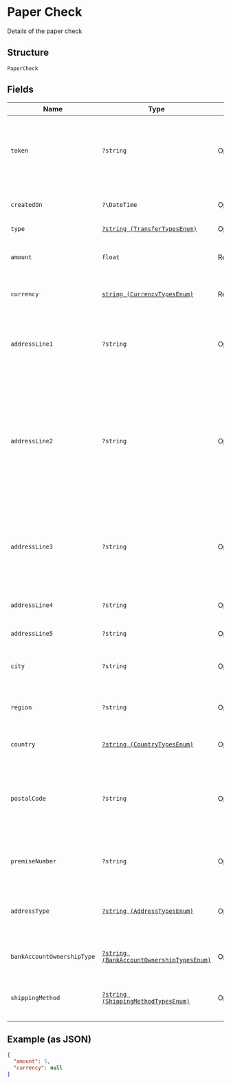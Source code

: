 
# Paper Check

Details of the paper check

## Structure

`PaperCheck`

## Fields

| Name | Type | Tags | Description | Getter | Setter |
|  --- | --- | --- | --- | --- | --- |
| `token` | `?string` | Optional | Token representing the resource, prefixed with <i>user-</i>, <i>dest-</i>, <i>xfer-</i>, <i>acct-</i>, <i>pmnt-</i>, or <i>docu-</i>. | getToken(): ?string | setToken(?string token): void |
| `createdOn` | `?\DateTime` | Optional | Time at which the object was created. | getCreatedOn(): ?\DateTime | setCreatedOn(?\DateTime createdOn): void |
| `type` | [`?string (TransferTypesEnum)`](../../doc/models/transfer-types-enum.md) | Optional | Transfer type | getType(): ?string | setType(?string type): void |
| `amount` | `float` | Required | Amount of the transfer in the specified currency. | getAmount(): float | setAmount(float amount): void |
| `currency` | [`string (CurrencyTypesEnum)`](../../doc/models/currency-types-enum.md) | Required | Currency code type for the object | getCurrency(): string | setCurrency(string currency): void |
| `addressLine1` | `?string` | Optional | First line of the address that specifies street number, street name, and building name | getAddressLine1(): ?string | setAddressLine1(?string addressLine1): void |
| `addressLine2` | `?string` | Optional | Second line of the address that specifies the apartment, suite, or space number (or any other designation not literally part of the physical address) | getAddressLine2(): ?string | setAddressLine2(?string addressLine2): void |
| `addressLine3` | `?string` | Optional | Third line of the address that specifies the international or business addresses that do not fit on addressLine2 | getAddressLine3(): ?string | setAddressLine3(?string addressLine3): void |
| `addressLine4` | `?string` | Optional | Fourth line of the address, if any | getAddressLine4(): ?string | setAddressLine4(?string addressLine4): void |
| `addressLine5` | `?string` | Optional | Fifth line of the address, if any | getAddressLine5(): ?string | setAddressLine5(?string addressLine5): void |
| `city` | `?string` | Optional | City or town of the business address | getCity(): ?string | setCity(?string city): void |
| `region` | `?string` | Optional | State, province, or territory of the business address | getRegion(): ?string | setRegion(?string region): void |
| `country` | [`?string (CountryTypesEnum)`](../../doc/models/country-types-enum.md) | Optional | Two-digit country code types | getCountry(): ?string | setCountry(?string country): void |
| `postalCode` | `?string` | Optional | Series of letters, digits, or both, included in a postal address for the purpose of sorting mail | getPostalCode(): ?string | setPostalCode(?string postalCode): void |
| `premiseNumber` | `?string` | Optional | House or building number of the business address | getPremiseNumber(): ?string | setPremiseNumber(?string premiseNumber): void |
| `addressType` | [`?string (AddressTypesEnum)`](../../doc/models/address-types-enum.md) | Optional | Classifies the address type (<i>Home</i>, <i>Business</i>, <i>Billing</i>, <i>Shipping</i>) | getAddressType(): ?string | setAddressType(?string addressType): void |
| `bankAccountOwnershipType` | [`?string (BankAccountOwnershipTypesEnum)`](../../doc/models/bank-account-ownership-types-enum.md) | Optional | Account ownership types | getBankAccountOwnershipType(): ?string | setBankAccountOwnershipType(?string bankAccountOwnershipType): void |
| `shippingMethod` | [`?string (ShippingMethodTypesEnum)`](../../doc/models/shipping-method-types-enum.md) | Optional | Shipping method type for a pre-paid card or paper check | getShippingMethod(): ?string | setShippingMethod(?string shippingMethod): void |

## Example (as JSON)

```json
{
  "amount": 5,
  "currency": null
}
```

